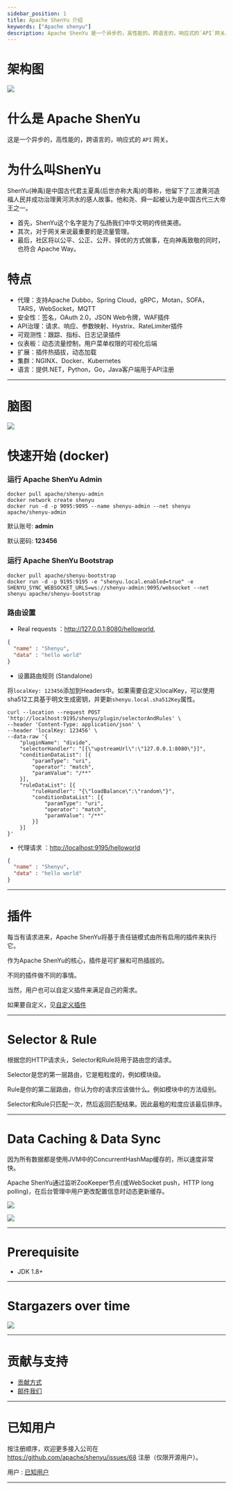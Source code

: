 ```yaml
---
sidebar_position: 1
title: Apache ShenYu 介绍
keywords: ["Apache shenyu"]
description: Apache ShenYu 是一个异步的，高性能的，跨语言的，响应式的`API`网关。
---
```


# 架构图

 ![](/img/architecture/shenyu-architecture-3d.png)

# 什么是 Apache ShenYu

这是一个异步的，高性能的，跨语言的，响应式的 `API` 网关。

# 为什么叫ShenYu

 ShenYu(神禹)是中国古代君主夏禹(后世亦称大禹)的尊称，他留下了三渡黄河造福人民并成功治理黄河洪水的感人故事。他和尧、舜一起被认为是中国古代三大帝王之一。

* 首先，ShenYu这个名字是为了弘扬我们中华文明的传统美德。
* 其次，对于网关来说最重要的是流量管理。
* 最后，社区将以公平、公正、公开、择优的方式做事，在向神禹致敬的同时，也符合 Apache Way。

# 特点

* 代理：支持Apache Dubbo，Spring Cloud，gRPC，Motan，SOFA，TARS，WebSocket，MQTT
* 安全性：签名，OAuth 2.0，JSON Web令牌，WAF插件
* API治理：请求、响应、参数映射、Hystrix、RateLimiter插件
* 可观测性：跟踪、指标、日志记录插件
* 仪表板：动态流量控制，用户菜单权限的可视化后端
* 扩展：插件热插拔，动态加载
* 集群：NGINX、Docker、Kubernetes
* 语言：提供.NET，Python，Go，Java客户端用于API注册

---

# 脑图

![](https://shenyu.apache.org/img/shenyu/activite/shenyu-xmind.png)

# 快速开始 (docker)

### 运行 Apache ShenYu Admin

```
docker pull apache/shenyu-admin
docker network create shenyu
docker run -d -p 9095:9095 --name shenyu-admin --net shenyu apache/shenyu-admin
```

默认账号: **admin**

默认密码: **123456**

### 运行 Apache ShenYu Bootstrap

```
docker pull apache/shenyu-bootstrap
docker run -d -p 9195:9195 -e "shenyu.local.enabled=true" -e SHENYU_SYNC_WEBSOCKET_URLS=ws://shenyu-admin:9095/websocket --net shenyu apache/shenyu-bootstrap
```

### 路由设置

* Real requests  ：<http://127.0.0.1:8080/helloworld>,

```json
{
  "name" : "Shenyu",
  "data" : "hello world"
}
```

* 设置路由规则 (Standalone)

将`localKey: 123456`添加到Headers中。如果需要自定义localKey，可以使用sha512工具基于明文生成密钥，并更新`shenyu.local.sha512Key`属性。

```
curl --location --request POST 'http://localhost:9195/shenyu/plugin/selectorAndRules' \
--header 'Content-Type: application/json' \
--header 'localKey: 123456' \
--data-raw '{
    "pluginName": "divide",
    "selectorHandler": "[{\"upstreamUrl\":\"127.0.0.1:8080\"}]",
    "conditionDataList": [{
        "paramType": "uri",
        "operator": "match",
        "paramValue": "/**"
    }],
    "ruleDataList": [{
        "ruleHandler": "{\"loadBalance\":\"random\"}",
        "conditionDataList": [{
            "paramType": "uri",
            "operator": "match",
            "paramValue": "/**"
        }]
    }]
}'
```

* 代理请求 ：<http://localhost:9195/helloworld>

```json
{
  "name" : "Shenyu",
  "data" : "hello world"
}
```

---

# 插件

  每当有请求进来，Apache ShenYu将基于责任链模式由所有启用的插件来执行它。

  作为Apache ShenYu的核心，插件是可扩展和可热插拔的。

  不同的插件做不同的事情。

  当然，用户也可以自定义插件来满足自己的需求。

  如果要自定义，见[自定义插件](https://shenyu.apache.org/docs/developer/custom-plugin/)

---  

# Selector & Rule

  根据您的HTTP请求头，Selector和Rule将用于路由您的请求。

  Selector是您的第一层路由，它是粗粒度的，例如模块级。

  Rule是你的第二层路由，你认为你的请求应该做什么。例如模块中的方法级别。

  Selector和Rule只匹配一次，然后返回匹配结果。因此最粗的粒度应该最后排序。

---  

# Data Caching & Data Sync

  因为所有数据都是使用JVM中的ConcurrentHashMap缓存的，所以速度非常快。

  Apache ShenYu通过监听ZooKeeper节点(或WebSocket push，HTTP long polling)，在后台管理中用户更改配置信息时动态更新缓存。
  
  ![](/img/shenyu/dataSync/shenyu-config-processor-en.png)
  
  ![](/img/shenyu/dataSync/config-strategy-processor-en.png)

---

# Prerequisite

* JDK 1.8+

---

# Stargazers over time

<a href="https://starchart.cc/apache/incubator-shenyu.svg"><img src="https://starchart.cc/apache/incubator-shenyu.svg"/></a>

---  

# 贡献与支持

* [贡献方式](https://shenyu.apache.org/community/contributor-guide)
* [邮件我们](mailto:dev@shenyu.apache.org)

---  

# 已知用户

按注册顺序，欢迎更多接入公司在 https://github.com/apache/shenyu/issues/68 注册（仅限开源用户）。

用户 : [已知用户](https://shenyu.apache.org/community/user-registration)  

---
